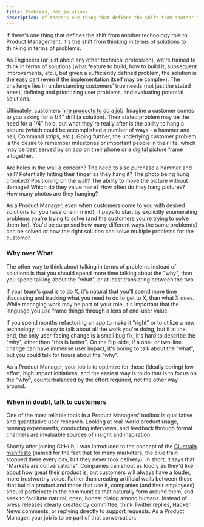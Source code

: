 ```yaml
---
title: Problems, not solutions
description: If there's one thing that defines the shift from another technology role to Product Management, it's the shift from thinking in terms of solutions to thinking in terms of problems.
---
```


If there's one thing that defines the shift from another technology role to Product Management, it's the shift from thinking in terms of solutions to thinking in terms of problems.

As Engineers (or just about any other technical profession), we're trained to think in terms of solutions (what feature to build, how to build it, subsequent improvements, etc.), but given a sufficiently defined problem, the solution is the easy part (even if the implementation itself may be complex). The challenge lies in understanding customers' true needs (not just the stated ones), defining and prioritizing user problems, and evaluating potential solutions.

Ultimately, customers [hire products to do a job](https://hbr.org/2016/09/know-your-customers-jobs-to-be-done). Imagine a customer comes to you asking for a 1/4" drill (a solution). Their stated problem may be the need for a 1/4" hole, but what they're really after is the ability to hang a picture (which could be accomplished a number of ways - a hammer and nail, Command strips, etc.). Going further, the underlying customer problem is the desire to remember milestones or important people in their life, which may be best served by an app on their phone or a digital picture frame altogether.

Are holes in the wall a concern? The need to also purchase a hammer and nail? Potentially hitting their finger as they hang it? The photo being hung crooked? Positioning on the wall? The ability to move the picture without damage? Which do they value more? How often do they hang pictures? How many photos are they hanging?

As a Product Manager, even when customers come to you with desired solutions (or you have one in mind), it pays to start by explicitly enumerating problems you're trying to solve (and the customers you're trying to solve them for). You'd be surprised how many different ways the same problem(s) can be solved or how the right solution can solve multiple problems for the customer.

### Why over What

The other way to think about talking in terms of problems instead of solutions is that you should spend more time talking about the "why", than you spend talking about the "what", or at least translating between the two.

If your team's goal is to do X, it's natural that you'll spend more time discussing and tracking what you need to do to get to X, than what X does. While managing work may be part of your role, it's important that the language you use frame things through a lens of end-user value.

If you spend months refactoring an app to make it "right" or to utilize a new technology, it's easy to talk about all the work you're doing, but if at the end, the only user-facing change is a small bug fix, it's hard to describe the "why", other than "this is better". On the flip-side, if a one- or two-line change can have immense user impact, it's boring to talk about the "what", but you could talk for hours about the "why".

As a Product Manager, your job is to optimize for those (ideally boring) low effort, high impact initiatives, and the easiest way is to do that is to focus on the "why", counterbalanced by the effort required, not the other way around.

### When in doubt, talk to customers

One of the most reliable tools in a Product Managers' toolbox is qualitative and quantitative user research. Looking at real-world product usage, running experiments, conducting interviews, and feedback through formal channels are invaluable sources of insight and inspiration.

Shortly after joining GitHub, I was introduced to the concept of the [Cluetrain manifesto](http://www.cluetrain.com/) (named for the fact that for many marketers, the clue train stopped there every day, but they never took delivery). In short, it says that "Markets are conversations". Companies can shout as loudly as they'd like about how great their product is, but customers will always have a louder, more trustworthy voice. Rather than creating artificial walls between those that build a product and those that use it, companies (and their employees) should participate in the communities that naturally form around them, and seek to facilitate natural, open, honest dialog among humans. Instead of press releases clearly created by committee, think Twitter replies, Hacker News comments, or replying directly to support requests. As a Product Manager, your job is to be part of that conversation.
